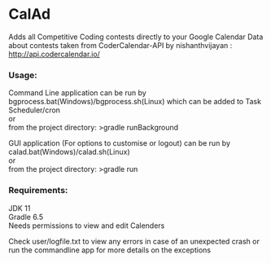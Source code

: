 # CalAd

Adds all Competitive Coding contests directly to your Google Calendar
Data about contests taken from CoderCalendar-API by nishanthvijayan : http://api.codercalendar.io/ 

### Usage:
Command Line application can be run by bgprocess.bat(Windows)/bgprocess.sh(Linux) which can be added to Task Scheduler/cron  
or  
from the project directory: >gradle runBackground

GUI application (For options to customise or logout) can be run by calad.bat(Windows)/calad.sh(Linux)  
or  
from the project directory: >gradle run

### Requirements:    
JDK 11    
Gradle 6.5    
Needs permissions to view and edit Calenders    

Check user/logfile.txt to view any errors in case of an unexpected crash or run the commandline app for more details on the exceptions 
